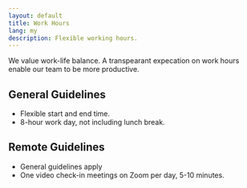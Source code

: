 ```yaml
---
layout: default
title: Work Hours
lang: my
description: Flexible working hours.
---
```


We value work-life balance. A transpearant expecation on work hours enable our team to be more productive.

## General Guidelines
* Flexible start and end time.
* 8-hour work day, not including lunch break.

## Remote Guidelines
* General guidelines apply
* One video check-in meetings on Zoom per day, 5-10 minutes.